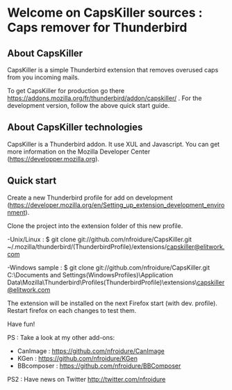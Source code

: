 # Welcome on CapsKiller sources : Caps remover for Thunderbird

## About CapsKiller
CapsKiller is a simple Thunderbird extension that removes overused caps from you incoming mails.

To get CapsKiller for production go there https://addons.mozilla.org/fr/thunderbird/addon/capskiller/ . For the development version, follow the above quick start guide.

## About CapsKiller technologies
CapsKiller is a Thunderbird addon. It use XUL and Javascript. You can get more information on the Mozilla Developer Center (https://developper.mozilla.org).

## Quick start

Create a new Thunderbird profile for add on development (https://developer.mozilla.org/en/Setting_up_extension_development_environment).

Clone the project into the extension folder of this new profile.

-Unix/Linux :
$ git clone git://github.com/nfroidure/CapsKiller.git ~/.mozilla/thunderbird/(ThunderbirdProfile)/extensions/capskiller@elitwork.com

-Windows sample :
$ git clone git://github.com/nfroidure/CapsKiller.git C:\Documents and Settings\(WindowsProfiles)\Application Data\Mozilla\Thunderbird\Profiles\(ThunderbirdProfile)\extensions\capskiller@elitwork.com

The extension will be installed on the next Firefox start (with dev. profile). Restart firefox on each changes to test them.

Have fun!

PS : Take a look at my other add-ons:
- CanImage : https://github.com/nfroidure/CanImage
- KGen : https://github.com/nfroidure/KGen
- BBcomposer : https://github.com/nfroidure/BBComposer

PS2 : Have news on Twitter http://twitter.com/nfroidure
